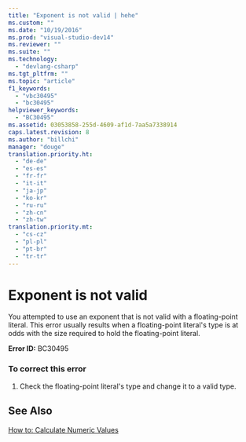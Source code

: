 ```yaml
---
title: "Exponent is not valid | hehe"
ms.custom: ""
ms.date: "10/19/2016"
ms.prod: "visual-studio-dev14"
ms.reviewer: ""
ms.suite: ""
ms.technology: 
  - "devlang-csharp"
ms.tgt_pltfrm: ""
ms.topic: "article"
f1_keywords: 
  - "vbc30495"
  - "bc30495"
helpviewer_keywords: 
  - "BC30495"
ms.assetid: 03053858-255d-4609-af1d-7aa5a7338914
caps.latest.revision: 8
ms.author: "billchi"
manager: "douge"
translation.priority.ht: 
  - "de-de"
  - "es-es"
  - "fr-fr"
  - "it-it"
  - "ja-jp"
  - "ko-kr"
  - "ru-ru"
  - "zh-cn"
  - "zh-tw"
translation.priority.mt: 
  - "cs-cz"
  - "pl-pl"
  - "pt-br"
  - "tr-tr"
---
```

# Exponent is not valid
You attempted to use an exponent that is not valid with a floating-point literal. This error usually results when a floating-point literal's type is at odds with the size required to hold the floating-point literal.  
  
 **Error ID:** BC30495  
  
### To correct this error  
  
1.  Check the floating-point literal's type and change it to a valid type.  
  
## See Also  
 [How to: Calculate Numeric Values](../Topic/How%20to:%20Calculate%20Numeric%20Values%20\(Visual%20Basic\).md)